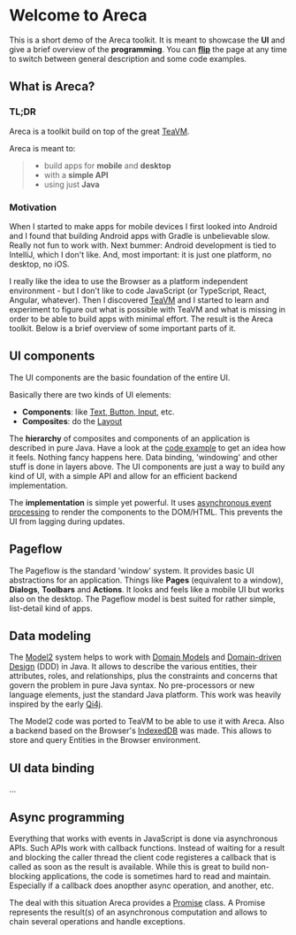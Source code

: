 # Welcome to Areca

This is a short demo of the Areca toolkit. It is meant to showcase the **UI** and give a brief overview of the **programming**. You can **<a href="#flip">flip</a>** the page at any time to switch between general description and some code examples.

## What is Areca?

### TL;DR

Areca is a toolkit build on top of the great [TeaVM](http://teavm.org).

Areca is meant to:

> - build apps for **mobile** and **desktop**
> - with a **simple API**
> - using just **Java**

### Motivation

When I started to make apps for mobile devices I first looked into Android and I found that building Android apps with Gradle is unbelievable slow. Really not fun to work with. Next bummer: Android development is tied to IntelliJ, which I don't like. And, most important: it is just one platform, no desktop, no iOS.

I really like the idea to use the Browser as a platform independent environment - but I don't like to code JavaScript (or TypeScript, React, Angular, whatever). Then I discovered [TeaVM](http://teavm.org) and I started to learn and experiment to figure out what is possible with TeaVM and what is missing in order to be able to build apps with minimal effort. The result is the Areca toolkit. Below is a brief overview of some important parts of it.

## UI components

The UI components are the basic foundation of the entire UI.

Basically there are two kinds of UI elements:

- **Components**: like <a href="#components">Text, Button, Input</a>, etc.
- **Composites**: do the <a href="#layout">Layout</a>

The **hierarchy** of composites and components of an application is described in pure Java. Have a look at the <a href="#flip">code example</a> to get an idea how it feels. Nothing fancy happens here. Data binding, 'windowing' and other stuff is done in layers above. The UI components are just a way to build any kind of UI, with a simple API and allow for an efficient backend implementation.

The **implementation** is simple yet powerful. It uses [asynchronous event processing](https://developer.mozilla.org/en-US/docs/Web/API/window/requestAnimationFrame) to render the components to the DOM/HTML. This prevents the UI from lagging during updates.

## Pageflow

The Pageflow is the standard 'window' system. It provides basic UI abstractions for an application. Things like **Pages** (equivalent to a window), **Dialogs**, **Toolbars** and **Actions**. It looks and feels like a mobile UI but works also on the desktop. The Pageflow model is best suited for rather simple, list-detail kind of apps.


## Data modeling

The [Model2](https://github.com/Polymap4/polymap4-model) system helps to work with [Domain Models](http://en.wikipedia.org/wiki/Domain_model) and [Domain-driven Design](http://en.wikipedia.org/wiki/Domain-driven_design) (DDD) in Java. It allows to describe the various entities, their attributes, roles, and relationships, plus the constraints and concerns that govern the problem in pure Java syntax. No pre-processors or new language elements, just the standard Java platform. This work was heavily inspired by the early [Qi4j](http://qi4j.org/).

The Model2 code was ported to TeaVM to be able to use it with Areca. Also a backend based on the Browser's [IndexedDB](https://developer.mozilla.org/en-US/docs/Web/API/IndexedDB_API) was made. This allows to store and query Entities in the Browser environment.

## UI data binding

...

## Async programming

Everything that works with events in JavaScript is done via asynchronous APIs. Such APIs work with callback functions. Instead of waiting for a result and blocking the caller thread the client code registeres a callback that is called as soon as the result is available. While this is great to build non-blocking applications, the code is sometimes hard to read and maintain. Especially if a callback does anopther async operation, and another, etc.

The deal with this situation Areca provides a [Promise](https://github.com/fb71/areca/blob/master/areca.common/src/main/java/areca/common/Promise.java) class. A Promise represents the result(s) of an asynchronous computation and allows to chain several operations and handle exceptions.

<br/><br/><br/><br/><br/><br/><br/><br/><br/><br/><br/><br/><br/><br/><br/><br/><br/><br/><br/><br/><br/><br/><br/><br/><br/><br/><br/><br/>
